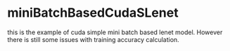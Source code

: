 # miniBatchBasedCudaSLenet
this is the example of cuda simple mini batch based lenet model. However there is still some issues with training accuracy calculation.
